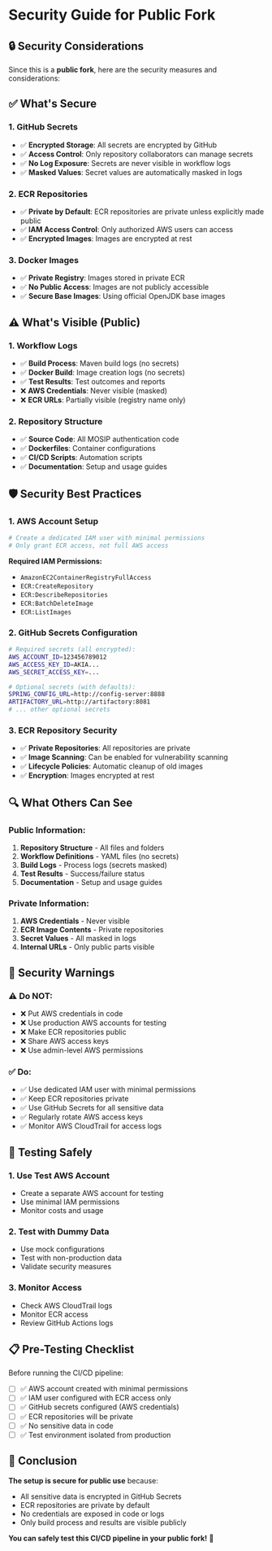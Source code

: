 # Security Guide for Public Fork

## 🔒 **Security Considerations**

Since this is a **public fork**, here are the security measures and considerations:

## ✅ **What's Secure**

### **1. GitHub Secrets**

- ✅ **Encrypted Storage**: All secrets are encrypted by GitHub
- ✅ **Access Control**: Only repository collaborators can manage secrets
- ✅ **No Log Exposure**: Secrets are never visible in workflow logs
- ✅ **Masked Values**: Secret values are automatically masked in logs

### **2. ECR Repositories**

- ✅ **Private by Default**: ECR repositories are private unless explicitly made public
- ✅ **IAM Access Control**: Only authorized AWS users can access
- ✅ **Encrypted Images**: Images are encrypted at rest

### **3. Docker Images**

- ✅ **Private Registry**: Images stored in private ECR
- ✅ **No Public Access**: Images are not publicly accessible
- ✅ **Secure Base Images**: Using official OpenJDK base images

## ⚠️ **What's Visible (Public)**

### **1. Workflow Logs**

- ✅ **Build Process**: Maven build logs (no secrets)
- ✅ **Docker Build**: Image creation logs (no secrets)
- ✅ **Test Results**: Test outcomes and reports
- ❌ **AWS Credentials**: Never visible (masked)
- ❌ **ECR URLs**: Partially visible (registry name only)

### **2. Repository Structure**

- ✅ **Source Code**: All MOSIP authentication code
- ✅ **Dockerfiles**: Container configurations
- ✅ **CI/CD Scripts**: Automation scripts
- ✅ **Documentation**: Setup and usage guides

## 🛡️ **Security Best Practices**

### **1. AWS Account Setup**

```bash
# Create a dedicated IAM user with minimal permissions
# Only grant ECR access, not full AWS access
```

**Required IAM Permissions:**

- `AmazonEC2ContainerRegistryFullAccess`
- `ECR:CreateRepository`
- `ECR:DescribeRepositories`
- `ECR:BatchDeleteImage`
- `ECR:ListImages`

### **2. GitHub Secrets Configuration**

```bash
# Required secrets (all encrypted):
AWS_ACCOUNT_ID=123456789012
AWS_ACCESS_KEY_ID=AKIA...
AWS_SECRET_ACCESS_KEY=...

# Optional secrets (with defaults):
SPRING_CONFIG_URL=http://config-server:8888
ARTIFACTORY_URL=http://artifactory:8081
# ... other optional secrets
```

### **3. ECR Repository Security**

- ✅ **Private Repositories**: All repositories are private
- ✅ **Image Scanning**: Can be enabled for vulnerability scanning
- ✅ **Lifecycle Policies**: Automatic cleanup of old images
- ✅ **Encryption**: Images encrypted at rest

## 🔍 **What Others Can See**

### **Public Information:**

1. **Repository Structure** - All files and folders
2. **Workflow Definitions** - YAML files (no secrets)
3. **Build Logs** - Process logs (secrets masked)
4. **Test Results** - Success/failure status
5. **Documentation** - Setup and usage guides

### **Private Information:**

1. **AWS Credentials** - Never visible
2. **ECR Image Contents** - Private repositories
3. **Secret Values** - All masked in logs
4. **Internal URLs** - Only public parts visible

## 🚨 **Security Warnings**

### **⚠️ Do NOT:**

- ❌ Put AWS credentials in code
- ❌ Use production AWS accounts for testing
- ❌ Make ECR repositories public
- ❌ Share AWS access keys
- ❌ Use admin-level AWS permissions

### **✅ Do:**

- ✅ Use dedicated IAM user with minimal permissions
- ✅ Keep ECR repositories private
- ✅ Use GitHub Secrets for all sensitive data
- ✅ Regularly rotate AWS access keys
- ✅ Monitor AWS CloudTrail for access logs

## 🔧 **Testing Safely**

### **1. Use Test AWS Account**

- Create a separate AWS account for testing
- Use minimal IAM permissions
- Monitor costs and usage

### **2. Test with Dummy Data**

- Use mock configurations
- Test with non-production data
- Validate security measures

### **3. Monitor Access**

- Check AWS CloudTrail logs
- Monitor ECR access
- Review GitHub Actions logs

## 📋 **Pre-Testing Checklist**

Before running the CI/CD pipeline:

- [ ] ✅ AWS account created with minimal permissions
- [ ] ✅ IAM user configured with ECR access only
- [ ] ✅ GitHub secrets configured (AWS credentials)
- [ ] ✅ ECR repositories will be private
- [ ] ✅ No sensitive data in code
- [ ] ✅ Test environment isolated from production

## 🎯 **Conclusion**

**The setup is secure for public use** because:

- All sensitive data is encrypted in GitHub Secrets
- ECR repositories are private by default
- No credentials are exposed in code or logs
- Only build process and results are visible publicly

**You can safely test this CI/CD pipeline in your public fork!** 🚀
